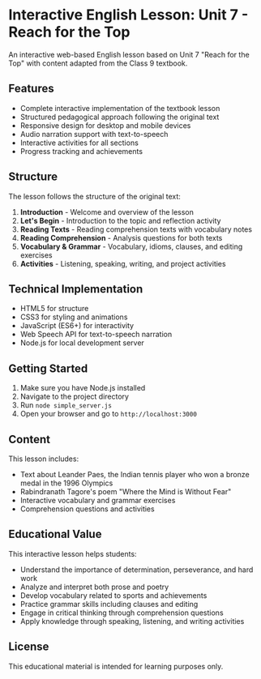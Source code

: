 # Interactive English Lesson: Unit 7 - Reach for the Top

An interactive web-based English lesson based on Unit 7 "Reach for the Top" with content adapted from the Class 9 textbook.

## Features

- Complete interactive implementation of the textbook lesson
- Structured pedagogical approach following the original text
- Responsive design for desktop and mobile devices
- Audio narration support with text-to-speech
- Interactive activities for all sections
- Progress tracking and achievements

## Structure

The lesson follows the structure of the original text:

1. **Introduction** - Welcome and overview of the lesson
2. **Let's Begin** - Introduction to the topic and reflection activity
3. **Reading Texts** - Reading comprehension texts with vocabulary notes
4. **Reading Comprehension** - Analysis questions for both texts
5. **Vocabulary & Grammar** - Vocabulary, idioms, clauses, and editing exercises
6. **Activities** - Listening, speaking, writing, and project activities

## Technical Implementation

- HTML5 for structure
- CSS3 for styling and animations
- JavaScript (ES6+) for interactivity
- Web Speech API for text-to-speech narration
- Node.js for local development server

## Getting Started

1. Make sure you have Node.js installed
2. Navigate to the project directory
3. Run `node simple_server.js`
4. Open your browser and go to `http://localhost:3000`

## Content

This lesson includes:

- Text about Leander Paes, the Indian tennis player who won a bronze medal in the 1996 Olympics
- Rabindranath Tagore's poem "Where the Mind is Without Fear"
- Interactive vocabulary and grammar exercises
- Comprehension questions and activities

## Educational Value

This interactive lesson helps students:

- Understand the importance of determination, perseverance, and hard work
- Analyze and interpret both prose and poetry
- Develop vocabulary related to sports and achievements
- Practice grammar skills including clauses and editing
- Engage in critical thinking through comprehension questions
- Apply knowledge through speaking, listening, and writing activities

## License

This educational material is intended for learning purposes only.
